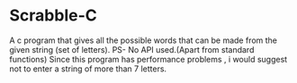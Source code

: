 # Scrabble-C
A c program that gives all the possible words that can be made from the given string (set of letters).
PS- No API used.(Apart from standard functions)
Since this program has performance problems , i would suggest not to enter a string of more than 7 letters.

